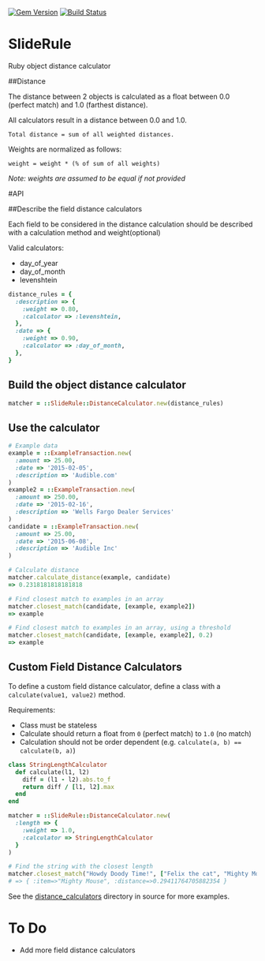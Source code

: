 [![Gem Version](https://badge.fury.io/rb/slide_rule.svg)](https://badge.fury.io/rb/slide_rule) [![Build Status](https://travis-ci.org/mattnichols/slide_rule.svg)](https://travis-ci.org/mattnichols/slide_rule)

# SlideRule
Ruby object distance calculator

##Distance

The distance between 2 objects is calculated as a float between 0.0 (perfect match) and 1.0 (farthest distance).

All calculators result in a distance between 0.0 and 1.0.

    Total distance = sum of all weighted distances.

Weights are normalized as follows:

    weight = weight * (% of sum of all weights)

_Note: weights are assumed to be equal if not provided_

#API

##Describe the field distance calculators

Each field to be considered in the distance calculation should be described 
with a calculation method and weight(optional)

Valid calculators:

* day_of_year
* day_of_month
* levenshtein

```ruby
distance_rules = {
  :description => {
    :weight => 0.80,
    :calculator => :levenshtein,
  },
  :date => {
    :weight => 0.90,
    :calculator => :day_of_month,
  },
}
```

## Build the object distance calculator

```ruby
matcher = ::SlideRule::DistanceCalculator.new(distance_rules)
```

## Use the calculator

```ruby
# Example data
example = ::ExampleTransaction.new(
  :amount => 25.00,
  :date => '2015-02-05',
  :description => 'Audible.com'
)
example2 = ::ExampleTransaction.new(
  :amount => 250.00,
  :date => '2015-02-16',
  :description => 'Wells Fargo Dealer Services'
)
candidate = ::ExampleTransaction.new(
  :amount => 25.00,
  :date => '2015-06-08',
  :description => 'Audible Inc'
)

# Calculate distance
matcher.calculate_distance(example, candidate)
=> 0.2318181818181818

# Find closest match to examples in an array
matcher.closest_match(candidate, [example, example2])
=> example

# Find closest match to examples in an array, using a threshold
matcher.closest_match(candidate, [example, example2], 0.2)
=> example

```

## Custom Field Distance Calculators

To define a custom field distance calculator, define a class with a `calculate(value1, value2)` method.

Requirements:
* Class must be stateless
* Calculate should return a float from `0` (perfect match) to `1.0` (no match)
* Calculation should not be order dependent (e.g. `calculate(a, b) == calculate(b, a)`)

```ruby
class StringLengthCalculator
  def calculate(l1, l2)
    diff = (l1 - l2).abs.to_f
    return diff / [l1, l2].max
  end
end

matcher = ::SlideRule::DistanceCalculator.new(
  :length => {
    :weight => 1.0,
    :calculator => StringLengthCalculator
  }
)

# Find the string with the closest length
matcher.closest_match("Howdy Doody Time!", ["Felix the cat", "Mighty Mouse"], 0.5)
# => { :item=>"Mighty Mouse", :distance=>0.29411764705882354 }
```

See the [distance_calculators](https://github.com/mattnichols/slide_rule/tree/master/lib/slide_rule/distance_calculators) directory in source for more examples.


# To Do

* Add more field distance calculators


